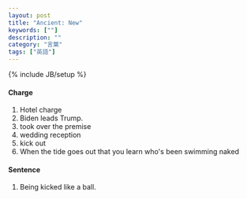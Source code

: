 ```yaml
---
layout: post
title: "Ancient: New"
keywords: [""]
description: ""
category: "言葉"
tags: ["英語"]
---
```

{% include JB/setup %}


#### Charge
1. Hotel charge
2. Biden leads Trump.
3. took over the premise
4. wedding reception
5. kick out
6. When the tide goes out that you learn who's been swimming naked


#### Sentence
1. Being kicked like a ball.

